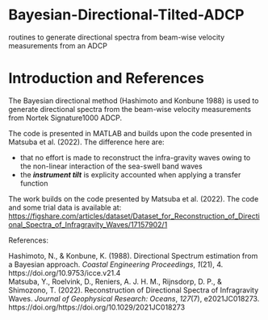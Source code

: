 # Bayesian-Directional-Tilted-ADCP
routines to generate directional spectra from beam-wise velocity measurements from an ADCP

# Introduction and References

The Bayesian directional method (Hashimoto and Konbune 1988) is used to generate directional spectra from the beam-wise velocity measurements from Nortek Signature1000 ADCP.

The code is presented in MATLAB and builds upon the code presented in Matsuba et al. (2022). The difference here are:
* that no effort is made to reconstruct the infra-gravity waves owing to the non-linear interaction of the sea-swell band waves
* the ***instrument tilt*** is explicity accounted when applying a transfer function

The work builds on the code presented by Matsuba et al. (2022). The code and some trial data is available at: 
https://figshare.com/articles/dataset/Dataset_for_Reconstruction_of_Directional_Spectra_of_Infragravity_Waves/17157902/1

References:
<div class="csl-entry">Hashimoto, N., &#38; Konbune, K. (1988). Directional Spectrum estimation from a Bayesian approach. <i>Coastal Engineering Proceedings</i>, <i>1</i>(21), 4. https://doi.org/10.9753/icce.v21.4</div>
<div class="csl-entry">Matsuba, Y., Roelvink, D., Reniers, A. J. H. M., Rijnsdorp, D. P., &#38; Shimozono, T. (2022). Reconstruction of Directional Spectra of Infragravity Waves. <i>Journal of Geophysical Research: Oceans</i>, <i>127</i>(7), e2021JC018273. https://doi.org/https://doi.org/10.1029/2021JC018273</div>
